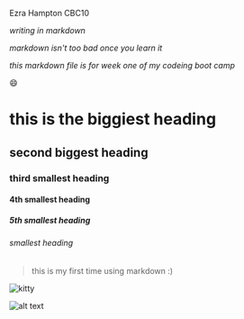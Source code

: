 Ezra Hampton CBC10

_writing in markdown_

*markdown isn't too bad once you learn it*

_*this markdown file is for week one of my codeing boot camp*_

:smile:

# this is the biggiest heading 
## second biggest heading
### third smallest heading
#### 4th smallest heading
##### 5th smallest heading 
###### smallest heading

> this is my first time using markdown :)

![kitty](/https://www.google.com/url?sa=i&url=https%3A%2F%2Fen.wiktionary.org%2Fwiki%2Fkitty&psig=AOvVaw3vg1_s--7Xs_4xw7A2i6mk&ust=1600884416892000&source=images&cd=vfe&ved=0CAIQjRxqFwoTCMiMnICw_esCFQAAAAAdAAAAABAD)

![alt text](https://images.unsplash.com/photo-1527295110-5145f6b148d0?ixlib=rb-1.2.1&ixid=eyJhcHBfaWQiOjEyMDd9&auto=format&fit=crop&w=1017&q=80) 
